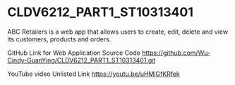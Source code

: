 # CLDV6212_PART1_ST10313401

ABC Retailers is a web app that allows users to create, edit, delete and view its customers, products and orders.

GitHub Link for Web Application Source Code
https://github.com/Wu-Cindy-GuanYing/CLDV6212_PART1_ST10313401.git

YouTube video Unlisted Link
https://youtu.be/uHMlGfKRfek

